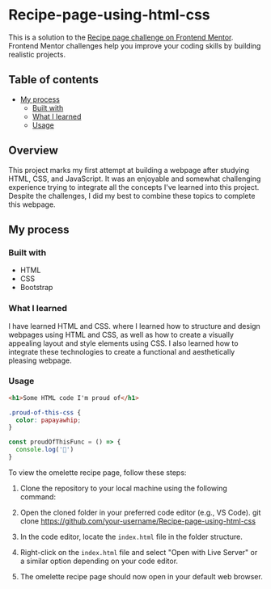 # Recipe-page-using-html-css

This is a solution to the [Recipe page challenge on Frontend Mentor](https://www.frontendmentor.io/challenges/recipe-page-KiTsR8QQKm). Frontend Mentor challenges help you improve your coding skills by building realistic projects. 

## Table of contents
- [My process](#)
  - [Built with](#)
  - [What I learned](#)
  - [Usage](#)

## Overview

This project marks my first attempt at building a webpage after studying HTML, CSS, and JavaScript. It was an enjoyable and somewhat challenging experience trying to integrate all the concepts I've learned into this project. Despite the challenges, I did my best to combine these topics to complete this webpage.



## My process

### Built with

- HTML
- CSS
- Bootstrap

### What I learned

I have learned HTML and CSS. where I learned how to structure and design webpages using HTML and CSS, as well as how to create a visually appealing layout and style elements using CSS. I also learned how to integrate these technologies to create a functional and aesthetically pleasing webpage.

### Usage

```html
<h1>Some HTML code I'm proud of</h1>
```
```css
.proud-of-this-css {
  color: papayawhip;
}
```
```js
const proudOfThisFunc = () => {
  console.log('🎉')
}
```

To view the omelette recipe page, follow these steps:

1. Clone the repository to your local machine using the following command:

2. Open the cloned folder in your preferred code editor (e.g., VS Code).
  git clone https://github.com/your-username/Recipe-page-using-html-css

3. In the code editor, locate the `index.html` file in the folder structure.

4. Right-click on the `index.html` file and select "Open with Live Server" or a similar option depending on your code editor.

5. The omelette recipe page should now open in your default web browser.
